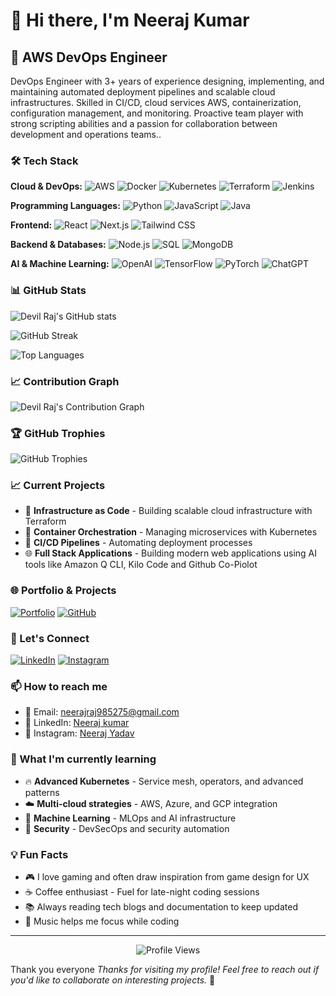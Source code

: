 # 👋 Hi there, I'm Neeraj Kumar

## 🚀 AWS DevOps Engineer 

DevOps Engineer with 3+ years of experience designing, implementing, and maintaining automated deployment pipelines and scalable cloud infrastructures. Skilled in CI/CD, cloud services AWS, containerization, configuration management, and monitoring. Proactive team player with strong scripting abilities and a passion for collaboration between development and operations teams..

### 🛠️ Tech Stack

**Cloud & DevOps:**
![AWS](https://img.shields.io/badge/AWS-232F3E?style=for-the-badge&logo=amazon-aws&logoColor=white)
![Docker](https://img.shields.io/badge/Docker-2496ED?style=for-the-badge&logo=docker&logoColor=white)
![Kubernetes](https://img.shields.io/badge/Kubernetes-326CE5?style=for-the-badge&logo=kubernetes&logoColor=white)
![Terraform](https://img.shields.io/badge/Terraform-7B42BC?style=for-the-badge&logo=terraform&logoColor=white)
![Jenkins](https://img.shields.io/badge/Jenkins-D24939?style=for-the-badge&logo=jenkins&logoColor=white)

**Programming Languages:**
![Python](https://img.shields.io/badge/Python-3776AB?style=for-the-badge&logo=python&logoColor=white)
![JavaScript](https://img.shields.io/badge/JavaScript-F7DF1E?style=for-the-badge&logo=javascript&logoColor=black)
![Java](https://img.shields.io/badge/Java-ED8B00?style=for-the-badge&logo=openjdk&logoColor=white)

**Frontend:**
![React](https://img.shields.io/badge/React-20232A?style=for-the-badge&logo=react&logoColor=61DAFB)
![Next.js](https://img.shields.io/badge/Next.js-000000?style=for-the-badge&logo=next.js&logoColor=white)
![Tailwind CSS](https://img.shields.io/badge/Tailwind_CSS-38B2AC?style=for-the-badge&logo=tailwind-css&logoColor=white)

**Backend & Databases:**
![Node.js](https://img.shields.io/badge/Node.js-43853D?style=for-the-badge&logo=node.js&logoColor=white)
![SQL](https://img.shields.io/badge/SQL-4479A1?style=for-the-badge&logo=mysql&logoColor=white)
![MongoDB](https://img.shields.io/badge/MongoDB-4EA94B?style=for-the-badge&logo=mongodb&logoColor=white)

**AI & Machine Learning:**
![OpenAI](https://img.shields.io/badge/OpenAI-412991?style=for-the-badge&logo=openai&logoColor=white)
![TensorFlow](https://img.shields.io/badge/TensorFlow-FF6F00?style=for-the-badge&logo=tensorflow&logoColor=white)
![PyTorch](https://img.shields.io/badge/PyTorch-EE4C2C?style=for-the-badge&logo=pytorch&logoColor=white)
![ChatGPT](https://img.shields.io/badge/ChatGPT-74AA9C?style=for-the-badge&logo=openai&logoColor=white)

### 📊 GitHub Stats

![Devil Raj's GitHub stats](https://github-readme-stats.vercel.app/api?username=devilraj98&show_icons=true&theme=tokyonight&hide_border=true&bg_color=0D1117&title_color=7C3AED&text_color=FFFFFF&icon_color=7C3AED)

![GitHub Streak](https://github-readme-streak-stats.herokuapp.com/?user=devilraj98&theme=tokyonight&hide_border=true&background=0D1117&stroke=7C3AED&ring=7C3AED&fire=FF6B6B&currStreakNum=FFFFFF&sideNums=FFFFFF&currStreakLabel=7C3AED&sideLabels=7C3AED&dates=FFFFFF)

![Top Languages](https://github-readme-stats.vercel.app/api/top-langs/?username=devilraj98&layout=compact&theme=tokyonight&hide_border=true&bg_color=0D1117&title_color=7C3AED&text_color=FFFFFF&langs_count=8)

### 📈 Contribution Graph

![Devil Raj's Contribution Graph](https://github-readme-activity-graph.vercel.app/graph?username=devilraj98&theme=tokyonight&hide_border=true&bg_color=0D1117&color=7C3AED&line=FF6B6B&point=FFFFFF&area=true&area_color=7C3AED&area_opacity=0.1)

### 🏆 GitHub Trophies

![GitHub Trophies](https://github-profile-trophy.vercel.app/?username=devilraj98&theme=tokyonight&no-frame=true&no-bg=true&margin-w=4&column=6&rank=SECRET,SSS,SS,S,AAA,AA,A,B,C)

### 📈 Current Projects

- 🔧 **Infrastructure as Code** - Building scalable cloud infrastructure with Terraform
- 🐳 **Container Orchestration** - Managing microservices with Kubernetes 
- 🚀 **CI/CD Pipelines** - Automating deployment processes
- 🌐 **Full Stack Applications** - Building modern web applications using AI tools like Amazon Q CLI, Kilo Code and Github Co-Piolot

### 🌐 Portfolio & Projects

[![Portfolio](https://img.shields.io/badge/Portfolio-FF5722?style=for-the-badge&logo=todoist&logoColor=white)](https://devilraj.dev)
[![GitHub](https://img.shields.io/badge/GitHub-100000?style=for-the-badge&logo=github&logoColor=white)](https://github.com/devilraj98)

### 🤝 Let's Connect

[![LinkedIn](https://img.shields.io/badge/LinkedIn-0077B5?style=for-the-badge&logo=linkedin&logoColor=white)](https://linkedin.com/in/devilraj98)
[![Instagram](https://img.shields.io/badge/Instagram-E4405F?style=for-the-badge&logo=instagram&logoColor=white)](https://instagram.com/devilraj98)

### 📫 How to reach me

- 📧 Email: neerajraj985275@gmail.com
- 💼 LinkedIn: [Neeraj kumar](https://www.linkedin.com/in/neerajraj98/)
- 📸 Instagram: [Neeraj Yadav](https://instagram.com/neeraj__yadav______,)

### 🎯 What I'm currently learning

- 🔥 **Advanced Kubernetes** - Service mesh, operators, and advanced patterns
- ☁️ **Multi-cloud strategies** - AWS, Azure, and GCP integration
- 🧠 **Machine Learning** - MLOps and AI infrastructure
- 🔐 **Security** - DevSecOps and security automation

### 💡 Fun Facts

- 🎮 I love gaming and often draw inspiration from game design for UX
- ☕ Coffee enthusiast - Fuel for late-night coding sessions
- 📚 Always reading tech blogs and documentation to keep updated
- 🎵 Music helps me focus while coding

---

<div align="center">
  <img src="https://komarev.com/ghpvc/?username=devilraj98&style=flat-square&color=blue" alt="Profile Views"/>
</div>

Thank you everyone
*Thanks for visiting my profile! Feel free to reach out if you'd like to collaborate on interesting projects.* 🚀
